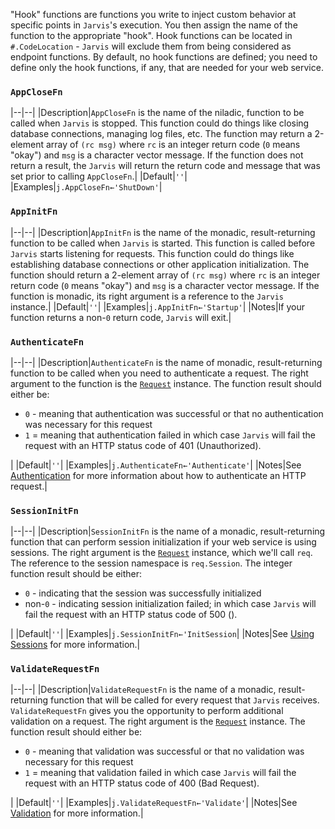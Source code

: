 "Hook" functions are functions you write to inject custom behavior at specific points in `Jarvis`'s execution. You then assign the name of the function to the appropriate "hook". Hook functions can be located in `#.CodeLocation` - `Jarvis` will exclude them from being considered as endpoint functions. By default, no hook functions are defined; you need to define only the hook functions, if any, that are needed for your web service.

### `AppCloseFn`
|--|--|
|Description|`AppCloseFn` is the name of the niladic, function to be called when `Jarvis` is stopped. This function could do things like closing database connections, managing log files, etc. The function may return a 2-element array of `(rc msg)` where `rc` is an integer return code (`0` means "okay") and `msg` is a character vector message. If the function does not return a result, the `Jarvis` will return the return code and message that was set prior to calling `AppCloseFn`.|
|Default|`''`|
|Examples|`j.AppCloseFn←'ShutDown'`|

### `AppInitFn`
|--|--|
|Description|`AppInitFn` is the name of the monadic, result-returning function to be called when `Jarvis` is started. This function is called before `Jarvis` starts listening for requests. This function could do things like establishing database connections or other application initialization. The function should return a 2-element array of `(rc msg)` where `rc` is an integer return code (`0` means "okay") and `msg` is a character vector message. If the function is monadic, its right argument is a reference to the `Jarvis` instance.|
|Default|`''`|
|Examples|`j.AppInitFn←'Startup'`|
|Notes|If your function returns a non-`0` return code, `Jarvis` will exit.|

### `AuthenticateFn`
|--|--|
|Description|`AuthenticateFn` is the name of monadic, result-returning function to be called when you need to authenticate a request. The right argument to the function is the [`Request`](./request.md) instance. The function result should either be:<ul><li>`0` - meaning that authentication was successful or that no authentication was necessary for this request</li><li>`1` = meaning that authentication failed in which case `Jarvis` will fail the request with an HTTP status code of 401 (Unauthorized).</li></ul>|
|Default|`''`|
|Examples|`j.AuthenticateFn←'Authenticate'`|
|Notes|See [Authentication](./security.md#authentication) for more information about how to authenticate an HTTP request.|

### `SessionInitFn`
|--|--|
|Description|`SessionInitFn` is the name of a monadic, result-returning function that can perform session initialization if your web service is using sessions. The right argument is the [`Request`](./request.md) instance, which we'll call `req`. The reference to the session namespace is `req.Session`. The integer function result should be either:<ul><li>`0` - indicating that the session was successfully initialized</li><li>non-`0` - indicating session initialization failed; in which case `Jarvis` will fail the request with an HTTP status code of 500 ().</li></ul>|
|Default|`''`|
|Examples|`j.SessionInitFn←'InitSession`|
|Notes|See [Using Sessions](./sessions.md) for more information.|

### `ValidateRequestFn`
|--|--|
|Description|`ValidateRequestFn` is the name of a monadic, result-returning function that will be called for every request that `Jarvis` receives. `ValidateRequestFn` gives you the opportunity to perform additional validation on a request. The right argument is the [`Request`](./request.md) instance. The function result should either be:<ul><li>`0` - meaning that validation was successful or that no validation was necessary for this request</li><li>`1` = meaning that validation failed in which case `Jarvis` will fail the request with an HTTP status code of 400 (Bad Request).</li></ul>|
|Default|`''`|
|Examples|`j.ValidateRequestFn←'Validate'`|
|Notes|See [Validation](./security.md#validation) for more information.|